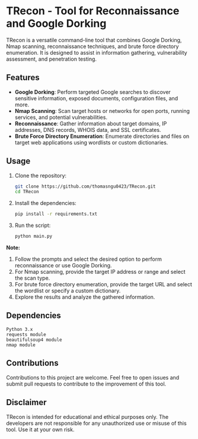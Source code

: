 # TRecon - Tool for Reconnaissance and Google Dorking

TRecon is a versatile command-line tool that combines Google Dorking, Nmap scanning, reconnaissance techniques, and brute force directory enumeration. It is designed to assist in information gathering, vulnerability assessment, and penetration testing.

## Features

- **Google Dorking**: Perform targeted Google searches to discover sensitive information, exposed documents, configuration files, and more.
- **Nmap Scanning**: Scan target hosts or networks for open ports, running services, and potential vulnerabilities.
- **Reconnaissance**: Gather information about target domains, IP addresses, DNS records, WHOIS data, and SSL certificates.
- **Brute Force Directory Enumeration**: Enumerate directories and files on target web applications using wordlists or custom dictionaries.

## Usage

1. Clone the repository:

   ```bash
   git clone https://github.com/thomasngu0423/TRecon.git
   cd TRecon

2. Install the dependencies:

   ```bash
   pip install -r requirements.txt

3. Run the script:

   ```bash
   python main.py

**Note:** 
1. Follow the prompts and select the desired option to perform reconnaissance or use Google Dorking.
2. For Nmap scanning, provide the target IP address or range and select the scan type.
3. For brute force directory enumeration, provide the target URL and select the wordlist or specify a custom dictionary.
4. Explore the results and analyze the gathered information.

## Dependencies

    Python 3.x
    requests module
    beautifulsoup4 module
    nmap module

## Contributions

Contributions to this project are welcome. Feel free to open issues and submit pull requests to contribute to the improvement of this tool.

## Disclaimer

TRecon is intended for educational and ethical purposes only. The developers are not responsible for any unauthorized use or misuse of this tool. Use it at your own risk.

